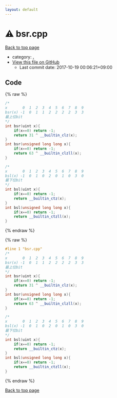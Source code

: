 ```yaml
---
layout: default
---
```


<!-- mathjax config similar to math.stackexchange -->
<script type="text/javascript" async
  src="https://cdnjs.cloudflare.com/ajax/libs/mathjax/2.7.5/MathJax.js?config=TeX-MML-AM_CHTML">
</script>
<script type="text/x-mathjax-config">
  MathJax.Hub.Config({
    TeX: { equationNumbers: { autoNumber: "AMS" }},
    tex2jax: {
      inlineMath: [ ['$','$'] ],
      processEscapes: true
    },
    "HTML-CSS": { matchFontHeight: false },
    displayAlign: "left",
    displayIndent: "2em"
  });
</script>

<script type="text/javascript" src="https://cdnjs.cloudflare.com/ajax/libs/jquery/3.4.1/jquery.min.js"></script>
<script src="https://cdn.jsdelivr.net/npm/jquery-balloon-js@1.1.2/jquery.balloon.min.js" integrity="sha256-ZEYs9VrgAeNuPvs15E39OsyOJaIkXEEt10fzxJ20+2I=" crossorigin="anonymous"></script>
<script type="text/javascript" src="../assets/js/copy-button.js"></script>
<link rel="stylesheet" href="../assets/css/copy-button.css" />


# :warning: bsr.cpp

<a href="../index.html">Back to top page</a>

* category: <a href="../index.html#5058f1af8388633f609cadb75a75dc9d">.</a>
* <a href="{{ site.github.repository_url }}/blob/master/bsr.cpp">View this file on GitHub</a>
    - Last commit date: 2017-10-19 00:06:21+09:00




## Code

<a id="unbundled"></a>
{% raw %}
```cpp
/*
x       0  1  2  3  4  5  6  7  8  9
bsr(x) -1  0  1  1  2  2  2  2  3  3
最上位bit
*/
int bsr(uint x){
	if(x==0) return -1;
	return 31 ^ __builtin_clz(x);
}
int bsr(unsigned long long x){
	if(x==0) return -1;
	return 63 ^ __builtin_clzll(x);
}

/*
x       0  1  2  3  4  5  6  7  8  9
bsl(x) -1  0  1  0  2  0  1  0  3  0
最下位bit
*/
int bsl(uint x){
	if(x==0) return -1;
	return __builtin_ctz(x);
}
int bsl(unsigned long long x){
	if(x==0) return -1;
	return __builtin_ctzll(x);
}


```
{% endraw %}

<a id="bundled"></a>
{% raw %}
```cpp
#line 1 "bsr.cpp"
/*
x       0  1  2  3  4  5  6  7  8  9
bsr(x) -1  0  1  1  2  2  2  2  3  3
最上位bit
*/
int bsr(uint x){
	if(x==0) return -1;
	return 31 ^ __builtin_clz(x);
}
int bsr(unsigned long long x){
	if(x==0) return -1;
	return 63 ^ __builtin_clzll(x);
}

/*
x       0  1  2  3  4  5  6  7  8  9
bsl(x) -1  0  1  0  2  0  1  0  3  0
最下位bit
*/
int bsl(uint x){
	if(x==0) return -1;
	return __builtin_ctz(x);
}
int bsl(unsigned long long x){
	if(x==0) return -1;
	return __builtin_ctzll(x);
}


```
{% endraw %}

<a href="../index.html">Back to top page</a>

